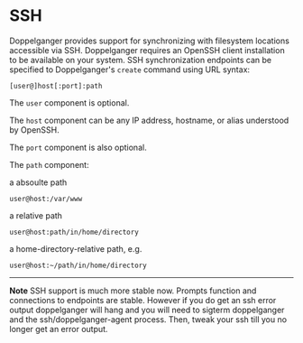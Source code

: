 # SSH
Doppelganger provides support for synchronizing with filesystem locations accessible via SSH.
Doppelganger requires an OpenSSH client installation to be available on your system.
SSH synchronization endpoints can be specified to Doppelganger's `create` command
using URL syntax:

    [user@]host[:port]:path

The `user` component is optional. 

The `host` component can be any IP address, hostname, or alias understood by OpenSSH.

The `port` component is also optional.

The `path` component: 

a absoulte path
	
	user@host:/var/www

a relative path 

    user@host:path/in/home/directory

a home-directory-relative path, e.g.

    user@host:~/path/in/home/directory
-----------------------------------------


**Note** SSH support is much more stable now. Prompts function and connections to endpoints are stable. However if you do get an ssh error output doppelganger will hang and you will need to sigterm doppelganger and the ssh/doppelganger-agent process. Then, tweak your ssh till you no longer get an error output.
